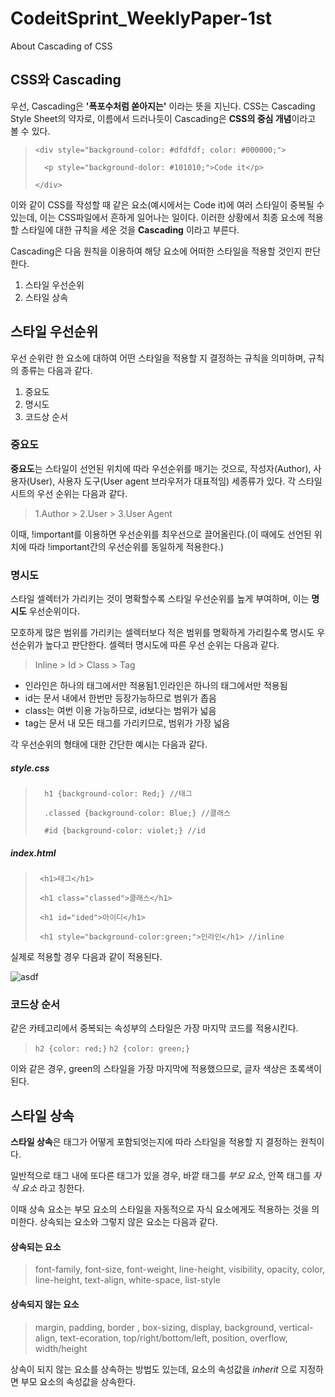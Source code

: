 # CodeitSprint_WeeklyPaper-1st
About Cascading of CSS

## CSS와 Cascading
우선, Cascading은 **'폭포수처럼 쏟아지는'** 이라는 뜻을 지닌다. CSS는 Cascading Style Sheet의 약자로, 이름에서 드러나듯이 Cascading은 **CSS의 중심 개념**이라고 볼 수 있다.

>  `<div style="background-color: #dfdfdf; color: #000000;">`
> 
>  `  <p style="background-dolor: #101010;">Code it</p>`
> 
>  `</div>`

이와 같이 CSS를 작성할 때 같은 요소(예시에서는 Code it)에 여러 스타일이 중복될 수 있는데, 이는 CSS파일에서 흔하게 일어나는 일이다. 
이러한 상황에서 최종 요소에 적용할 스타일에 대한 규칙을 세운 것을 **Cascading** 이라고 부른다.

Cascading은 다음 원칙을 이용하여 해당 요소에 어떠한 스타일을 적용할 것인지 판단한다.

1. 스타일 우선순위
2. 스타일 상속

## 스타일 우선순위
우선 순위란 한 요소에 대하여 어떤 스타일을 적용할 지 결정하는 규칙을 의미하며, 규칙의 종류는 다음과 같다.
1. 중요도
2. 명시도
3. 코드상 순서

### 중요도
**중요도**는 스타일이 선언된 위치에 따라 우선순위를 매기는 것으로, 작성자(Author), 사용자(User), 사용자 도구(User agent 브라우저가 대표적임) 세종류가 있다. 각 스타일 시트의 우선 순위는 다음과 같다.
> 1.Author > 2.User > 3.User Agent

이때, !important를 이용하면 우선순위를 최우선으로 끌어올린다.(이 때에도 선언된 위치에 따라 !important간의 우선순위를 동일하게 적용한다.)

### 명시도

스타일 셀렉터가 가리키는 것이 명확할수록 스타일 우선순위를 높게 부여하며, 이는 **명시도** 우선순위이다.

모호하게 많은 범위를 가리키는 셀렉터보다 적은 범위를 명확하게 가리킬수록 명시도 우선순위가 높다고 판단한다.
셀렉터 명시도에 따른 우선 순위는 다음과 같다.

> Inline > Id > Class > Tag

- 인라인은 하나의 태그에서만 적용됨1.인라인은 하나의 태그에서만 적용됨
- id는 문서 내에서 한번만 등장가능하므로 범위가 좁음
- class는 여번 이용 가능하므로, id보다는 범위가 넓음
- tag는 문서 내 모든 태그를 가리키므로, 범위가 가장 넓음

각 우선순위의 형태에 대한 간단한 예시는 다음과 같다.

##### style.css
> `  h1 {background-color: Red;} //태그`
> 
> `  .classed {background-color: Blue;} //클래스`
> 
> `  #id {background-color: violet;} //id`


##### index.html
>  `  <h1>태그</h1>  `
>
>  `  <h1 class="classed">클래스</h1>  `
> 
>  `  <h1 id="ided">아이디</h1>  `
> 
>  `  <h1 style="background-color:green;">인라인</h1> //inline `

실제로 적용할 경우 다음과 같이 적용된다.

![asdf](https://github.com/Rhajiit/CodeitSprint_WeeklyPaper/assets/155033024/c7163299-396a-4253-8749-df2f1488b6ed)

### 코드상 순서
같은 카테고리에서 중복되는 속성부의 스타일은 가장 마지막 코드를 적용시킨다.

> `h2 {color: red;}`
> `h2 {color: green;}`

이와 같은 경우, green의 스타일을 가장 마지막에 적용했으므로, 글자 색상은 초록색이 된다.

## 스타일 상속
**스타일 상속**은 태그가 어떻게 포함되엇는지에 따라 스타일을 적용할 지 결정하는 원칙이다.

일반적으로 태그 내에 또다른 태그가 있을 경우, 바깥 태그를 _부모 요소_, 안쪽 태그를 _자식 요소_ 라고 칭한다.

이때 상속 요소는 부모 요소의 스타일을 자동적으로 자식 요소에게도 적용하는 것을 의미한다.
상속되는 요소와 그렇지 않은 요소는 다음과 같다.

#### 상속되는 요소
> font-family, font-size, font-weight, line-height, visibility, opacity, color, line-height, text-align, white-space, list-style

#### 상속되지 않는 요소
> margin, padding, border , box-sizing, display, background, vertical-align, text-ecoration, top/right/bottom/left, position, overflow, width/height

상속이 되지 않는 요소를 상속하는 방법도 있는데, 요소의 속성값을 _inherit_ 으로 지정하면 부모 요소의 속성값을 상속한다.

